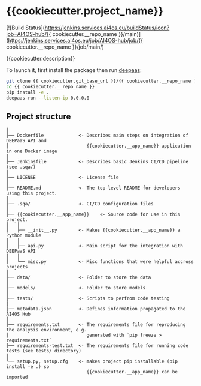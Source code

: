 # {{cookiecutter.project_name}}
[![Build Status](https://jenkins.services.ai4os.eu/buildStatus/icon?job=AI4OS-hub/{{ cookiecutter.__repo_name }}/main)](https://jenkins.services.ai4os.eu/job/AI4OS-hub/job/{{ cookiecutter.__repo_name }}/job/main/)

{{cookiecutter.description}}

To launch it, first install the package then run [deepaas](https://github.com/ai4os/DEEPaaS):
```bash
git clone {{ cookiecutter.git_base_url }}/{{ cookiecutter.__repo_name }}
cd {{ cookiecutter.__repo_name }}
pip install -e .
deepaas-run --listen-ip 0.0.0.0
```

## Project structure
```
│
├── Dockerfile             <- Describes main steps on integration of DEEPaaS API and
│                             {{cookiecutter.__app_name}} application in one Docker image
│
├── Jenkinsfile            <- Describes basic Jenkins CI/CD pipeline (see .sqa/)
│
├── LICENSE                <- License file
│
├── README.md              <- The top-level README for developers using this project.
│
├── .sqa/                  <- CI/CD configuration files
│
├── {{cookiecutter.__app_name}}    <- Source code for use in this project.
│   │
│   ├── __init__.py        <- Makes {{cookiecutter.__app_name}} a Python module
│   │
│   ├── api.py             <- Main script for the integration with DEEPaaS API
│   │
│   └── misc.py            <- Misc functions that were helpful accross projects
│
├── data/                  <- Folder to store the data
│
├── models/                <- Folder to store models
│   
├── tests/                 <- Scripts to perfrom code testing
|
├── metadata.json          <- Defines information propagated to the AI4OS Hub
│
├── requirements.txt       <- The requirements file for reproducing the analysis environment, e.g.
│                             generated with `pip freeze > requirements.txt`
├── requirements-test.txt  <- The requirements file for running code tests (see tests/ directory)
│
└── setup.py, setup.cfg    <- makes project pip installable (pip install -e .) so
                              {{cookiecutter.__app_name}} can be imported
```
